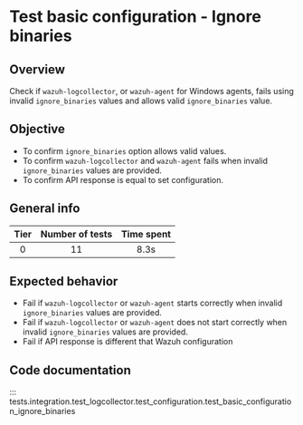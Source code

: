 # Test basic configuration - Ignore binaries
## Overview 

Check if `wazuh-logcollector`, or `wazuh-agent` for Windows agents, fails using invalid `ignore_binaries` 
values and allows valid `ignore_binaries` value.

## Objective

- To confirm `ignore_binaries` option allows valid values.
- To confirm `wazuh-logcollector` and `wazuh-agent` fails when invalid `ignore_binaries` values are provided.
- To confirm API response is equal to set configuration.

## General info

|Tier | Number of tests | Time spent |
|:--:|:--:|:--:|
| 0 | 11 | 8.3s |

## Expected behavior

- Fail if `wazuh-logcollector` or `wazuh-agent` starts correctly when invalid `ignore_binaries` values 
  are provided.
- Fail if `wazuh-logcollector` or `wazuh-agent` does not start correctly when invalid `ignore_binaries` 
  values are provided.
- Fail if API response is different that Wazuh configuration

## Code documentation

::: tests.integration.test_logcollector.test_configuration.test_basic_configuration_ignore_binaries
